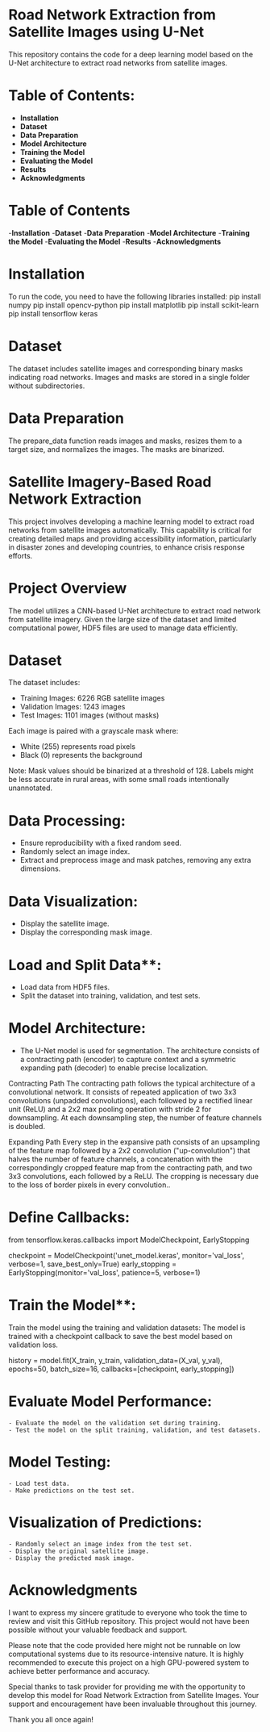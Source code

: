 # Road Network Extraction from Satellite Images using U-Net
This repository contains the code for a deep learning model based on the U-Net architecture to extract road networks from satellite images.

# Table of Contents:
   - **Installation**
   - **Dataset**
   - **Data Preparation**
   - **Model Architecture**
   - **Training the Model**
   - **Evaluating the Model**
   - **Results**
   - **Acknowledgments**
  
# Table of Contents
 -**Installation**
 -**Dataset**
 -**Data Preparation**
 -**Model Architecture**
 -**Training the Model**
 -**Evaluating the Model**
 -**Results**
 -**Acknowledgments**

# Installation
To run the code, you need to have the following libraries installed:
pip install numpy 
pip install opencv-python 
pip install matplotlib 
pip install scikit-learn 
pip install tensorflow keras

# Dataset
The dataset includes satellite images and corresponding binary masks indicating road networks. Images and masks are stored in a single folder without subdirectories.

# Data Preparation
The prepare_data function reads images and masks, resizes them to a target size, and normalizes the images. The masks are binarized.

# Satellite Imagery-Based Road Network Extraction

This project involves developing a machine learning model to extract road networks from satellite images automatically. This capability is critical for creating detailed maps and providing accessibility information, particularly in disaster zones and developing countries, to enhance crisis response efforts.

# Project Overview

The model utilizes a CNN-based U-Net architecture to extract road network from satellite imagery. Given the large size of the dataset and limited computational power, HDF5 files are used to manage data efficiently.

# Dataset

The dataset includes:
- Training Images: 6226 RGB satellite images
- Validation Images: 1243 images
- Test Images: 1101 images (without masks)

Each image is paired with a grayscale mask where:
- White (255) represents road pixels
- Black (0) represents the background

Note: Mask values should be binarized at a threshold of 128. Labels might be less accurate in rural areas, with some small roads intentionally unannotated.

# Data Processing:
   - Ensure reproducibility with a fixed random seed.
   - Randomly select an image index.
   - Extract and preprocess image and mask patches, removing any extra dimensions.

# Data Visualization:
   - Display the satellite image.
   - Display the corresponding mask image.
     
# Load and Split Data**:
   - Load data from HDF5 files.
   - Split the dataset into training, validation, and test sets.

# Model Architecture:
   - The U-Net model is used for segmentation. The architecture consists of a contracting path (encoder) to capture context and a symmetric expanding path (decoder) to enable precise localization.

Contracting Path
The contracting path follows the typical architecture of a convolutional network. It consists of repeated application of two 3x3 convolutions (unpadded convolutions), each followed by a rectified linear unit (ReLU) and a 2x2 max pooling operation with stride 2 for downsampling. At each downsampling step, the number of feature channels is doubled.

Expanding Path 
Every step in the expansive path consists of an upsampling of the feature map followed by a 2x2 convolution ("up-convolution") that halves the number of feature channels, a concatenation with the correspondingly cropped feature map from the contracting path, and two 3x3 convolutions, each followed by a ReLU. The cropping is necessary due to the loss of border pixels in every convolution..

# Define Callbacks:
  
   from tensorflow.keras.callbacks import ModelCheckpoint, EarlyStopping

   checkpoint = ModelCheckpoint('unet_model.keras', monitor='val_loss', verbose=1, save_best_only=True)
   early_stopping = EarlyStopping(monitor='val_loss', patience=5, verbose=1)

# Train the Model**:
   Train the model using the training and validation datasets:
   The model is trained with a checkpoint callback to save the best model based on validation loss.
 
   history = model.fit(X_train, y_train,
                       validation_data=(X_val, y_val),
                       epochs=50,
                       batch_size=16,
                       callbacks=[checkpoint, early_stopping])
  

# Evaluate Model Performance:
    - Evaluate the model on the validation set during training.
    - Test the model on the split training, validation, and test datasets.

# Model Testing:
    - Load test data.
    - Make predictions on the test set.

# Visualization of Predictions:
    - Randomly select an image index from the test set.
    - Display the original satellite image.
    - Display the predicted mask image.
    
#  Acknowledgments
I want to express my sincere gratitude to everyone who took the time to review and visit this GitHub repository. This project would not have been possible without your valuable feedback and support.

Please note that the code provided here might not be runnable on low computational systems due to its resource-intensive nature. It is highly recommended to execute this project on a high GPU-powered system to achieve better performance and accuracy.

Special thanks to task provider for providing me with the opportunity to develop this model for Road Network Extraction from Satellite Images. Your support and encouragement have been invaluable throughout this journey.

Thank you all once again!
